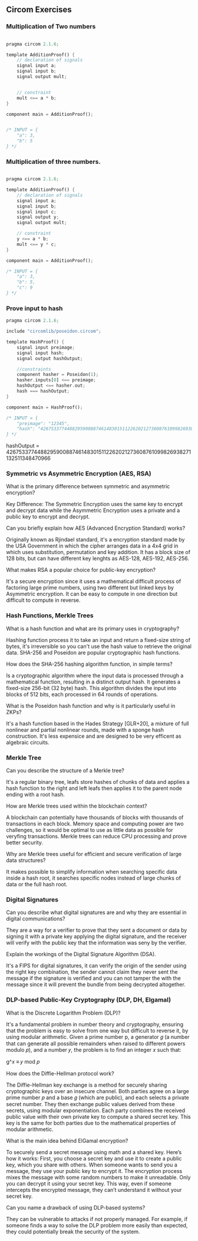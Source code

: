 ## Circom Exercises

### Multiplication of Two numbers

```rust

pragma circom 2.1.6;

template AdditionProof() {
    // declaration of signals
    signal input a;
    signal input b;
    signal output mult;


    // constraint
    mult <== a * b;
}

component main = AdditionProof();


/* INPUT = {
    "a": 3,
    "b": 5
} */

```

### Multiplication of three numbers.

```rust

pragma circom 2.1.6;

template AdditionProof() {
    // declaration of signals
    signal input a;
    signal input b;
    signal input c;
    signal output y;
    signal output mult;

    // constraint
    y <== a * b;
    mult <== y * c;
}

component main = AdditionProof();

/* INPUT = {
    "a": 3,
    "b": 5,
    "c": 9
} */

```

### Prove input to hash

```rust
pragma circom 2.1.6;

include "circomlib/poseidon.circom";

template HashProof() {
    signal input preimage;
    signal input hash;
    signal output hashOutput;

    //constraints
    component hasher = Poseidon(1);
    hasher.inputs[0] <== preimage;
    hashOutput <== hasher.out;
    hash === hashOutput;
}

component main = HashProof();

/* INPUT = {
    "preimage": "12345",
    "hash": "4267533774488295900887461483015112262021273608761099826938271132511348470966"
} */

```
hashOutput = 4267533774488295900887461483015112262021273608761099826938271132511348470966

### Symmetric vs Asymmetric Encryption (AES, RSA)

What is the primary difference between symmetric and asymmetric encryption?

Key Difference: The Symmetric Encryption uses the same key to encrypt and decrypt data while the Asymmetric Encryption uses a private and a public key to encrypt and decrypt.

Can you briefly explain how AES (Advanced Encryption Standard) works?

Originally known as Rjindael standard, it's a encryption standard made by the USA Government in which the cipher arranges data in a 4x4 grid in which uses substitution, permutation and key addition. It has a block size of 128 bits, but can have different key lenghts as AES-128, AES-192, AES-256. 

What makes RSA a popular choice for public-key encryption? 

It's a secure encryption since it uses a mathematical difficult process of factoring large prime numbers, using two different but linked keys by Asymmetric encryption. It can be easy to compute in one direction but difficult to compute in reverse.

### Hash Functions, Merkle Trees

What is a hash function and what are its primary uses in cryptography?

Hashing function process it to take an input and return a fixed-size string of bytes, it's irreversible so you can't use the hash value to retrieve the original data. SHA-256 and Poseidon are popular cryptographic hash functions.

How does the SHA-256 hashing algorithm function, in simple terms?

Is a cryptographic algorithm where the input data is processed through a mathematical function, resulting in a distinct output hash. It generates a fixed-size 256-bit (32 byte) hash. This algorithm divides the input into blocks of 512 bits, each processed in 64 rounds of operations.

What is the Poseidon hash function and why is it particularly useful in ZKPs?

It's a hash function based in the Hades Strategy [GLR+20], a mixture of full nonlinear and partial nonlinear rounds, made with a sponge hash construction. It's less expensice and are designed to be very efficent as algebraic circuits.

### Merkle Tree

Can you describe the structure of a Merkle tree?

It's a regular binary tree, leafs store hashes of chunks of data and applies a hash function to the right and left leafs then applies it to the parent node ending with a root hash.

How are Merkle trees used within the blockchain context?

A blockchain can potentially have thousands of blocks with thousands of transactions in each block. Memory space and computing power are two challenges, so it would be optimal to use as little data as possible for veryfing transactions. Merkle trees can reduce CPU processing and prove better security.

Why are Merkle trees useful for efficient and secure verification of large data structures?

It makes possible to simplify information when searching specific data inside a hash root, it searches specific nodes instead of large chunks of data or the full hash root.

### Digital Signatures

Can you describe what digital signatures are and why they are essential in digital communications?

They are a way for a verifier to prove that they sent a document or data by signing it with a private key 
applying the digital signature, and the receiver will verify with the public key that the information was seny by the verifier.

Explain the workings of the Digital Signature Algorithm (DSA).

It's a FIPS for digital signatures, it can verify the origin of the sender using the right key combination, the sender cannot claim they never sent the message if the signature is verified and you can not tamper the with the message since it will prevent the bundle from being decrypted altogether.

### DLP-based Public-Key Cryptography (DLP, DH, Elgamal)

What is the Discrete Logarithm Problem (DLP)?

It's a fundamental problem in number theory and cryptography, ensuring that the problem is easy to solve from one way but difficult to reverse it, by using modular arithmetic.
Given a prime number p, a generator 𝑔 (a number that can generate all possible remainders when raised to different powers modulo 𝑝), and a number 𝑦, the problem is to find an integer 𝑥 such that:

g^𝑥 ≡ 𝑦 mod 𝑝

How does the Diffie-Hellman protocol work?


The Diffie-Hellman key exchange is a method for securely sharing cryptographic keys over an insecure channel. Both parties agree on a large prime number 𝑝 and a base 𝑔 (which are public), and each selects a private secret number. They then exchange public values derived from these secrets, using modular exponentiation. Each party combines the received public value with their own private key to compute a shared secret key. This key is the same for both parties due to the mathematical properties of modular arithmetic.

What is the main idea behind ElGamal encryption?

To securely send a secret message using math and a shared key. Here’s how it works: First, you choose a secret key and use it to create a public key, which you share with others. When someone wants to send you a message, they use your public key to encrypt it. The encryption process mixes the message with some random numbers to make it unreadable. Only you can decrypt it using your secret key. This way, even if someone intercepts the encrypted message, they can’t understand it without your secret key. 

Can you name a drawback of using DLP-based systems?

They can be vulnerable to attacks if not properly managed. For example, if someone finds a way to solve the DLP problem more easily than expected, they could potentially break the security of the system. 